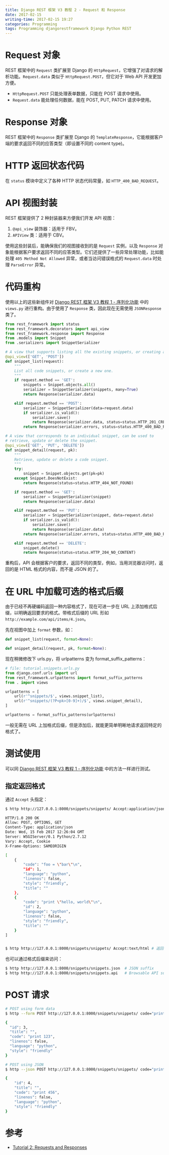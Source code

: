 ```yaml
---
title: Django REST 框架 V3 教程 2 - Request 和 Response
date: 2017-02-15
writing-time: 2017-02-15 19:27
categories: Programming
tags: Programming djangorestframework Django Python REST
---
```


# Request 对象

REST 框架中的 `Request` 类扩展至 Django 的 `HttpRequest`，它增强了对请求的解析功能。`Request.data` 类似于 `HttpRequest.POST`，但它对于 Web API 开发更加方便。

+ `HttpRequest.POST` 只能处理表单数据，只能在 POST 请求中使用。
+ `Request.data` 能处理任何数据，能在 POST, PUT, PATCH 请求中使用。


# Response 对象

REST 框架中的 `Response` 类扩展至 Django 的 `TemplateResponse`，它能根据客户端的要求返回不同的应答类型（即设置不同的 content type)。

# HTTP 返回状态代码

在 `status` 模块中定义了各种 HTTP 状态代码常量，如 `HTTP_400_BAD_REQUEST`。

# API 视图封装

REST 框架提供了 2 种封装器来方便我们开发 API 视图：

1. `@api_view` 装饰器：适用于 FBV。
2. `APIView` 类：适用于 CBV。

使用这些封装后，能确保我们的视图接收到的是 `Request` 实例，以及 `Response` 对象能根据客户要求返回不同的应答类型。它们还提供了一些异常处理功能，比如能处理 `405 Method Not Allowed` 异常，或者当访问错误格式的 `Request.data` 时处理 `ParseError` 异常。

# 代码重构

使用以上的这些新组件对 [Django REST 框架 V3 教程 1 - 序列化功能](http://www.atjiang.com/django-rest-tut1-serialization/) 中的 `views.py` 进行重构。由于使用了 `Response` 类，因此现在无需使用 `JSONResponse` 类了。

```python
from rest_framework import status
from rest_framework.decorators import api_view
from rest_framework.response import Response
from .models import Snippet
from .serializers import SnippetSerializer

# A view that supports listing all the existing snippets, or creating a new snippet.
@api_view(['GET', 'POST'])
def snippet_list(request):
    """
    List all code snippets, or create a new one.
    """
    if request.method == 'GET':
        snippets = Snippet.objects.all()
        serializer = SnippetSerializer(snippets, many=True)
        return Response(serializer.data)

    elif request.method == 'POST':
        serializer = SnippetSerializer(data=request.data)
        if serializer.is_valid():
            serializer.save()
            return Response(serializer.data, status=status.HTTP_201_CREATED)
        return Response(serializer.errors, status=status.HTTP_400_BAD_REQUEST)

# A view that corresponds to an individual snippet, can be used to
# retrieve, update or delete the snippet.
@api_view(['GET', 'PUT', 'DELETE'])
def snippet_detail(request, pk):
    """
    Retrieve, update or delete a code snippet.
    """
    try:
        snippet = Snippet.objects.get(pk=pk)
    except Snippet.DoesNotExist:
        return Response(status=status.HTTP_404_NOT_FOUND)

    if request.method == 'GET':
        serializer = SnippetSerializer(snippet)
        return Response(serializer.data)

    elif request.method == 'PUT':
        serializer = SnippetSerializer(snippet, data=request.data)
        if serializer.is_valid():
            serializer.save()
            return Response(serializer.data)
        return Response(serializer.errors, status=status.HTTP_400_BAD_REQUEST)

    elif request.method == 'DELETE':
        snippet.delete()
        return Response(status=status.HTTP_204_NO_CONTENT)
```

重构后，API 会根据客户的要求，返回不同的类型，例如，当用浏览器访问时，返回的是 HTML 格式的内容，而不是 JSON 的了。

# 在 URL 中加载可选的格式后缀

由于已经不再硬编码返回一种内容格式了，现在可进一步在 URL 上添加格式后缀，以明确返回要求的格式。带格式后缀的 URL 形如 `http://example.com/api/items/4.json`。

先在视图中加上 `format` 参数，如：

```python
def snippet_list(request, format=None):

def snippet_detail(request, pk, format=None):
```

现在稍微修改下 urls.py，将 urlpatterns 变为 format_suffix_patterns：

```python
# file: tutorial.snippets.urls.py
from django.conf.urls import url
from rest_framework.urlpatterns import format_suffix_patterns
from . import views

urlpatterns = [
    url(r'^snippets/$', views.snippet_list),
    url(r'^snippets/(?P<pk>[0-9]+)/$', views.snippet_detail),
]

urlpatterns = format_suffix_patterns(urlpatterns)
```

一般无需在 URL 上加格式后缀，但是添加后，就能更简单明晰地请求返回特定的格式了。

# 测试使用

可以同 [Django REST 框架 V3 教程 1 - 序列化功能](http://www.atjiang.com/django-rest-tut1-serialization/) 中的方法一样进行测试。

## 指定返回格式

通过 `Accept` 头指定：

```bash
$ http http://127.0.0.1:8000/snippets/snippets/ Accept:application/json

HTTP/1.0 200 OK
Allow: POST, OPTIONS, GET
Content-Type: application/json
Date: Wed, 15 Feb 2017 12:26:04 GMT
Server: WSGIServer/0.1 Python/2.7.12
Vary: Accept, Cookie
X-Frame-Options: SAMEORIGIN

[
    {
        "code": "foo = \"bar\"\n", 
        "id": 1, 
        "language": "python", 
        "linenos": false, 
        "style": "friendly", 
        "title": ""
    }, 
    {
        "code": "print \"hello, world\"\n", 
        "id": 2, 
        "language": "python", 
        "linenos": false, 
        "style": "friendly", 
        "title": ""
    }
]


$ http http://127.0.0.1:8000/snippets/snippets/ Accept:text/html # 返回 HTML
```

也可以通过格式后缀来访问：

```bash
$ http http://127.0.0.1:8000/snippets/snippets.json  # JSON suffix
$ http http://127.0.0.1:8000/snippets/snippets.api   # Browsable API suffix
```

# POST 请求

```bash
# POST using form data
$ http --form POST http://127.0.0.1:8000/snippets/snippets/ code="print 123"

{
  "id": 3,
  "title": "",
  "code": "print 123",
  "linenos": false,
  "language": "python",
  "style": "friendly"
}

# POST using JSON
$ http --json POST http://127.0.0.1:8000/snippets/snippets/ code="print 456"

{
    "id": 4,
    "title": "",
    "code": "print 456",
    "linenos": false,
    "language": "python",
    "style": "friendly"
}
```

# 参考 

+ [Tutorial 2: Requests and Responses](http://www.django-rest-framework.org/tutorial/2-requests-and-responses/)
